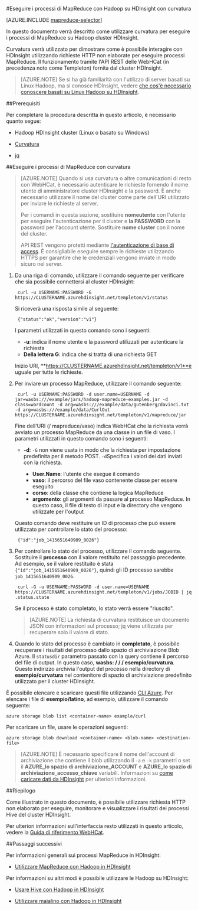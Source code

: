 <properties
   pageTitle="Utilizzare MapReduce e curvatura con Hadoop in HDInsight | Microsoft Azure"
   description="Informazioni su come eseguire in remoto i processi di MapReduce con Hadoop su HDInsight utilizzando latino."
   services="hdinsight"
   documentationCenter=""
   authors="Blackmist"
   manager="jhubbard"
   editor="cgronlun"
    tags="azure-portal"/>

<tags
   ms.service="hdinsight"
   ms.devlang="na"
   ms.topic="article"
   ms.tgt_pltfrm="na"
   ms.workload="big-data"
   ms.date="09/27/2016"
   ms.author="larryfr"/>

#<a name="run-mapreduce-jobs-with-hadoop-on-hdinsight-using-curl"></a>Eseguire i processi di MapReduce con Hadoop su HDInsight con curvatura

[AZURE.INCLUDE [mapreduce-selector](../../includes/hdinsight-selector-use-mapreduce.md)]

In questo documento verrà descritto come utilizzare curvatura per eseguire i processi di MapReduce su Hadoop cluster HDInsight.

Curvatura verrà utilizzato per dimostrare come è possibile interagire con HDInsight utilizzando richieste HTTP non elaborate per eseguire processi MapReduce. Il funzionamento tramite l'API REST delle WebHCat (in precedenza noto come Templeton) fornita dal cluster HDInsight.

> [AZURE.NOTE] Se si ha già familiarità con l'utilizzo di server basati su Linux Hadoop, ma si conosce HDInsight, vedere [che cos'è necessario conoscere basati su Linux Hadoop su HDInsight](hdinsight-hadoop-linux-information.md).

##<a id="prereq"></a>Prerequisiti

Per completare la procedura descritta in questo articolo, è necessario quanto segue:

* Hadoop HDInsight cluster (Linux o basato su Windows)

* [Curvatura](http://curl.haxx.se/)

* [jq](http://stedolan.github.io/jq/)

##<a id="curl"></a>Eseguire i processi di MapReduce con curvatura

> [AZURE.NOTE] Quando si usa curvatura o altre comunicazioni di resto con WebHCat, è necessario autenticare le richieste fornendo il nome utente di amministratore cluster HDInsight e la password. È anche necessario utilizzare il nome del cluster come parte dell'URI utilizzato per inviare le richieste al server.
>
> Per i comandi in questa sezione, sostituire **nomeutente** con l'utente per eseguire l'autenticazione per il cluster e **la PASSWORD** con la password per l'account utente. Sostituire **nome cluster** con il nome del cluster.
>
> API REST vengono protetti mediante [l'autenticazione di base di access](http://en.wikipedia.org/wiki/Basic_access_authentication). È consigliabile eseguire sempre le richieste utilizzando HTTPS per garantire che le credenziali vengono inviate in modo sicuro nel server.

1. Da una riga di comando, utilizzare il comando seguente per verificare che sia possibile connettersi al cluster HDInsight:

        curl -u USERNAME:PASSWORD -G https://CLUSTERNAME.azurehdinsight.net/templeton/v1/status

    Si riceverà una risposta simile al seguente:

        {"status":"ok","version":"v1"}

    I parametri utilizzati in questo comando sono i seguenti:

    * **-u**: indica il nome utente e la password utilizzati per autenticare la richiesta
    * **Della lettera G**: indica che si tratta di una richiesta GET

    Inizio URI, **https://CLUSTERNAME.azurehdinsight.net/templeton/v1**è uguale per tutte le richieste.

2. Per inviare un processo MapReduce, utilizzare il comando seguente:

        curl -u USERNAME:PASSWORD -d user.name=USERNAME -d jar=wasbs:///example/jars/hadoop-mapreduce-examples.jar -d class=wordcount -d arg=wasbs:///example/data/gutenberg/davinci.txt -d arg=wasbs:///example/data/CurlOut https://CLUSTERNAME.azurehdinsight.net/templeton/v1/mapreduce/jar

    Fine dell'URI (/ mapreduce/vaso) indica WebHCat che la richiesta verrà avviato un processo MapReduce da una classe in un file di vaso. I parametri utilizzati in questo comando sono i seguenti:

    * **-d**: `-G` non viene usata in modo che la richiesta per impostazione predefinita per il metodo POST. `-d`Specifica i valori dei dati inviati con la richiesta.

        * **User.Name**: l'utente che esegue il comando
        * **vaso**: il percorso del file vaso contenente classe per essere eseguito
        * **corso**: della classe che contiene la logica MapReduce
        * **argomento**: gli argomenti da passare al processo MapReduce. In questo caso, il file di testo di input e la directory che vengono utilizzate per l'output

    Questo comando deve restituire un ID di processo che può essere utilizzato per controllare lo stato del processo:

        {"id":"job_1415651640909_0026"}

3. Per controllare lo stato del processo, utilizzare il comando seguente. Sostituire il **processo** con il valore restituito nel passaggio precedente. Ad esempio, se il valore restituito è stata `{"id":"job_1415651640909_0026"}`, quindi gli ID processo sarebbe `job_1415651640909_0026`.

        curl -G -u USERNAME:PASSWORD -d user.name=USERNAME https://CLUSTERNAME.azurehdinsight.net/templeton/v1/jobs/JOBID | jq .status.state

    Se il processo è stato completato, lo stato verrà essere "riuscito".

    > [AZURE.NOTE] La richiesta di curvatura restituisce un documento JSON con informazioni sul processo; jq viene utilizzata per recuperare solo il valore di stato.

4. Quando lo stato del processo è cambiato in **completato**, è possibile recuperare i risultati del processo dallo spazio di archiviazione Blob Azure. Il `statusdir` parametro passato con la query contiene il percorso del file di output. In questo caso, **wasbs: / / / esempio/curvatura**. Questo indirizzo archivia l'output del processo nella directory di **esempio/curvatura** nel contenitore di spazio di archiviazione predefinito utilizzato per il cluster HDInsight.

È possibile elencare e scaricare questi file utilizzando [CLI Azure](../xplat-cli-install.md). Per elencare i file di **esempio/latino**, ad esempio, utilizzare il comando seguente:

    azure storage blob list <container-name> example/curl

Per scaricare un file, usare le operazioni seguenti:

    azure storage blob download <container-name> <blob-name> <destination-file>

> [AZURE.NOTE] È necessario specificare il nome dell'account di archiviazione che contiene il blob utilizzando il `-a` e `-k` parametri o set il **AZURE\_lo spazio di archiviazione\_ACCOUNT** e **AZURE\_lo spazio di archiviazione\_accesso\_chiave** variabili. Informazioni su [come caricare dati da HDInsight](hdinsight-upload-data.md) per ulteriori informazioni.

##<a id="summary"></a>Riepilogo

Come illustrato in questo documento, è possibile utilizzare richiesta HTTP non elaborato per eseguire, monitorare e visualizzare i risultati dei processi Hive del cluster HDInsight.

Per ulteriori informazioni sull'interfaccia resto utilizzati in questo articolo, vedere la [Guida di riferimento WebHCat](https://cwiki.apache.org/confluence/display/Hive/WebHCat+Reference).

##<a id="nextsteps"></a>Passaggi successivi

Per informazioni generali sui processi MapReduce in HDInsight:

* [Utilizzare MapReduce con Hadoop in HDInsight](hdinsight-use-mapreduce.md)

Per informazioni su altri modi è possibile utilizzare le Hadoop su HDInsight:

* [Usare Hive con Hadoop in HDInsight](hdinsight-use-hive.md)

* [Utilizzare maialino con Hadoop in HDInsight](hdinsight-use-pig.md)
